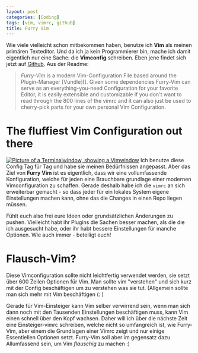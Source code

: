 ```yaml
---
layout: post
categories: [Coding]
tags: [vim, vimrc, github]
title: Furry Vim
---
```


Wie viele vielleicht schon mitbekommen haben, benutze ich __Vim__ als
meinen primären Texteditor. Und da ich ja kein Programmierer bin, mache
ich damit eigentlich nur eine Sache: die __Vimconfig__ schreiben. Eben
jene findet sich jetzt auf [Github][vimrc]. Aus der Readme:

> _Furry-Vim_ is a modern Vim-Configuration File based around the Plugin-Manager
[Vundle][]. Given some dependencies Furry-Vim can serve as an
everything-you-need Configuration for your favorite Editor, it is easily
extensible and customizable if you don't want to read through the 800 lines of
the vimrc and it can also just be used to cherry-pick parts for your own
personal Vim Configuration. 

# The fluffiest Vim Configuration out there
[![Picture of a Terminalwindow, showing a Vimwindow](/images/2012-08-09-furry-vim.png)](/images/2012-08-09-furry-vim.png)
Ich benutze diese Config Tag für Tag und habe sie meinen Bedürfnissen
angepasst. Aber das Ziel von __Furry Vim__ ist es eigentlich, dass wir
eine vollumfassende Konfiguration, welche für jeden eine Brauchbare
grundlage einer modernen Vimconfiguration zu schaffen. Gerade deshalb
habe ich die `vimrc` an sich erweiterbar gemacht - so dass jeder für ein
lokales System eigene Einstellungen machen kann, ohne das die Changes in
einen Repo liegen müssen.

Fühlt euch also frei eure Ideen oder grundsätzlichen Änderungen zu
pushen. Vielleicht habt ihr Plugins die Sachen besser machen, als die
die ich ausgesucht habe, oder ihr habt bessere Einstellungen für manche
Optionen. Wie auch immer - beteiligt euch!

# Flausch-Vim?
Diese Vimconfiguration sollte nicht leichtfertig verwendet werden, sie
setzt über 600 Zeilen Optionen für Vim. Man sollte vim "verstehen" und
sich kurz mit der Config beschäftigen um zu verstehen was sie tut.
(Allgemein sollte man sich mehr mit Vim beschäftigen (:  )

Gerade für Vim-Einsteiger kann Vim selber verwirrend sein, wenn man sich
dann noch mit den Tausenden Einstellungen beschäftigen muss, kann Vim
einen schnell über den Kopf wachsen. Daher will ich über die nächste
Zeit eine Einsteiger-vimrc schreiben, welche nicht so umfangreich ist,
wie Furry-Vim, aber einem die Grundlagen einer Vimrc zeigt und nur
einige Essentiellen Optionen setzt. Furry-Vim soll aber im gegensatz
dazu Allumfassend sein, um Vim _flauschig_ zu machen :)

[vimrc]: http://github.com/laerador/furry-vim.git
